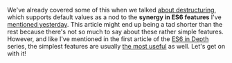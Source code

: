 We've already covered some of this when we talked [about destructuring][1], which supports default values as a nod to the **synergy in ES6 features** I've [mentioned yesterday][2]. This article might end up being a tad shorter than the rest because there's not so much to say about these rather simple features. However, and like I've mentioned in the first article of the [ES6 in Depth][3] series, the simplest features are usually [the most useful][4] as well. Let's get on with it!

[1]: /articles/es6-destructuring-in-depth
[2]: /articles/es6-arrow-functions-in-depth
[3]: /articles/tagged/es6-in-depth
[4]: /articles/es6-destructuring-in-depth#destructuring
